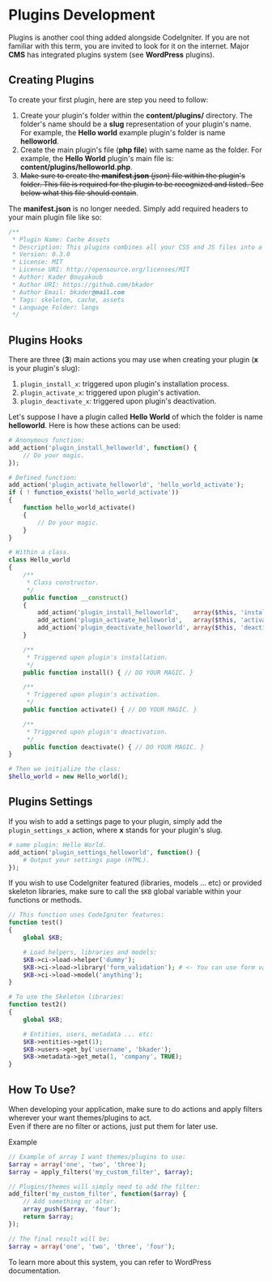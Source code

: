 
Plugins Development
===============

Plugins is another cool thing added alongside CodeIgniter. If you are not familiar with this term, you are invited to look for it on the internet. Major **CMS** has integrated plugins system (see **WordPress** plugins).  

## Creating Plugins

To create your first plugin, here are step you need to follow:

1. Create your plugin's folder within the **content/plugins/** directory. The folder's name should be a **slug** representation of your plugin's name. For example, the **Hello world** example plugin's folder is name **helloworld**.
2. Create the main plugin's file (**php file**) with same name as the folder. For example, the **Hello World** plugin's main file is: **content/plugins/helloworld.php**.
3. <del>Make sure to create the **manifest.json** (*json*) file within the plugin's folder. This file is required for the plugin to be recognized and listed. See below what this file should contain</del>.

The **manifest.json** is no longer needed. Simply add required headers to your main plugin file like so:

```php
/**
 * Plugin Name: Cache Assets
 * Description: This plugins combines all your CSS and JS files into a single CSS file and a single JS file reduce http requests and cache assets. This file is then cached for a period you choose.
 * Version: 0.3.0
 * License: MIT
 * License URI: http://opensource.org/licenses/MIT
 * Author: Kader Bouyakoub
 * Author URI: https://github.com/bkader
 * Author Email: bkader@mail.com
 * Tags: skeleton, cache, assets
 * Language Folder: langs
 */
```

## Plugins Hooks

There are three (**3**) main actions you may use when creating your plugin (**x** is your plugin's slug):

1. `plugin_install_x`: triggered upon plugin's installation process.
2. `plugin_activate_x`: triggered upon plugin's activation.
3. `plugin_deactivate_x`: triggered upon plugin's deactivation.

Let's suppose I have a plugin called **Hello World** of which the folder is name **helloworld**. Here is how these actions can be used:

```php
# Anonymous function:
add_action('plugin_install_helloworld', function() {
    // Do your magic.
});

# Defined function:
add_action('plugin_activate_helloworld', 'hello_world_activate');
if ( ! function_exists('hello_world_activate'))
{
    function hello_world_activate()
    {
        // Do your magic.
    }
}

# Within a class.
class Hello_world
{
    /**
     * Class constructor.
     */
    public function __construct()
    {
        add_action('plugin_install_helloworld',    array($this, 'install'));
        add_action('plugin_activate_helloworld',   array($this, 'activate'));
        add_action('plugin_deactivate_helloworld', array($this, 'deactivate'));
    }

    /**
     * Triggered upon plugin's installation.
     */
    public function install() { // DO YOUR MAGIC. }

    /**
     * Triggered upon plugin's activation.
     */
    public function activate() { // DO YOUR MAGIC. }

    /**
     * Triggered upon plugin's deactivation.
     */
    public function deactivate() { // DO YOUR MAGIC. }
}

# Then we initialize the class:
$hello_world = new Hello_world();
```

## Plugins Settings

If you wish to add a settings page to your plugin, simply add the `plugin_settings_x` action, where **x** stands for your plugin's slug.  

```php
# same plugin: Hello World.
add_action('plugin_settings_helloworld', function() {
    # Output your settings page (HTML).
});
```

If you wish to use CodeIgniter featured (libraries, models ... etc) or provided skeleton libraries, make sure to call the `$KB` global variable within your functions or methods.

```php
// This function uses CodeIgniter features:
function test()
{
    global $KB;

    # Load helpers, libraries and models:
    $KB->ci->load->helper('dummy');
    $KB->ci->load->library('form_validation'); # <- You can use form validation ;)
    $KB->ci->load->model('anything');
}

# To use the Skeleton libraries:
function test2()
{
    global $KB;

    # Entities, users, metadata ... etc:
    $KB->entities->get(1);
    $KB->users->get_by('username', 'bkader');
    $KB->metadata->get_meta(1, 'company', TRUE);
}
```

## How To Use?

When developing your application, make sure to do actions and apply filters wherever your want themes/plugins to act.  
Even if there are no filter or actions, just put them for later use.

Example

```php
// Example of array I want themes/plugins to use:
$array = array('one', 'two', 'three');
$array = apply_filters('my_custom_filter', $array);

// Plugins/themes will simply need to add the filter:
add_filter('my_custom_filter', function($array) {
    // Add something or alter.
    array_push($array, 'four');
    return $array;
});

// The final result will be:
$array = array('one', 'two', 'three', 'four');
```

To learn more about this system, you can refer to WordPress documentation.
